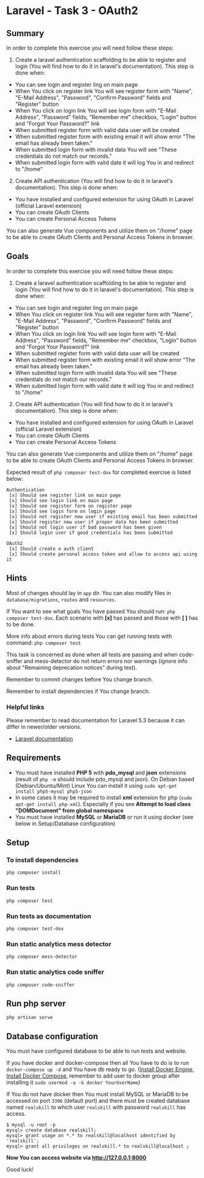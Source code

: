 # Laravel - Task 3 - OAuth2


## Summary

In order to complete this exercise you will need follow these steps:

1. Create a laravel authentication scaffolding to be able to register and login (You will find how to do it in laravel's documentation). This step is done when:
  * You can see login and register ling on main page
  * When You click on register link You will see register form with "Name", "E-Mail Address", "Password", "Confirm Password" fields and "Register" button
  * When You click on login link You will see login form with "E-Mail Address", "Password" fields, "Remember me" checkbox, "Login" button and "Forgot Your Password?" link
  * When submitted register form with valid data user will be created
  * When submitted register form with existing email it will show error "The email has already been taken."
  * When submitted login form with invalid data You will see "These credentials do not match our records."
  * When submitted login form with valid date it will log You in and redirect to "/home"

2. Create API authentication (You will find how to do it in laravel's documentation). This step is done when:
  * You have installed and configured extension for using OAuth in Laravel (official Laravel extension) 
  * You can create OAuth Clients
  * You can create Personal Access Tokens

You can also generate Vue components and utilize them on "/home" page to be able to create OAuth Clients and Personal Access Tokens in browser.


## Goals

In order to complete this exercise you will need follow these steps:

1. Create a laravel authentication scaffolding to be able to register and login (You will find how to do it in laravel's documentation). This step is done when:
  * You can see login and register ling on main page
  * When You click on register link You will see register form with "Name", "E-Mail Address", "Password", "Confirm Password" fields and "Register" button
  * When You click on login link You will see login form with "E-Mail Address", "Password" fields, "Remember me" checkbox, "Login" button and "Forgot Your Password?" link
  * When submitted register form with valid data user will be created
  * When submitted register form with existing email it will show error "The email has already been taken."
  * When submitted login form with invalid data You will see "These credentials do not match our records."
  * When submitted login form with valid date it will log You in and redirect to "/home"

2. Create API authentication (You will find how to do it in laravel's documentation). This step is done when:
  * You have installed and configured extension for using OAuth in Laravel (official Laravel extension) 
  * You can create OAuth Clients
  * You can create Personal Access Tokens

You can also generate Vue components and utilize them on "/home" page to be able to create OAuth Clients and Personal Access Tokens in browser.

Expected result of `php composer test-dox` for completed exercise is listed below:
```
Authentication
 [x] Should see register link on main page
 [x] Should see login link on main page
 [x] Should see register form on register page
 [x] Should see login form on login page
 [x] Should not register new user if existing email has been submitted
 [x] Should register new user if proper data has been submitted
 [x] Should not login user if bad password has been given
 [x] Should login user if good credentials has been submitted

OAuth2
 [x] Should create o auth client
 [x] Should create personal access token and allow to access api using it
```

## Hints

Most of changes should lay in `app` dir. You can also modify files in `database/migrations`, `routes` and `resources`.

If You want to see what goals You have passed You should run: `php composer test-dox`. Each scenario with **[x]** has passed and those with **[ ]** has to be done.

More info about errors during tests You can get running tests with command: `php composer test`

This task is concerned as done when all tests are passing and when code-sniffer and mess-detector do not return errors nor warnings (ignore info about "Remaining deprecation notices" during test).

Remember to commit changes before You change branch.

Remember to install dependencies if You change branch.

### Helpful links

Please remember to read documentation for Laravel 5.3 because it can differ in newer/older versions.

* [Laravel documentation](https://laravel.com/docs/5.3)

## Requirements

 * You must have installed **PHP 5** with **pdo_mysql** and **json** extensions (result of `php -m` should include pdo_mysql and json). On Debian based (Debian/Ubuntu/Mint) Linux You can install it using `sudo apt-get install php5-mysql php5-json`
 * In some cases it may be required to install **xml** extension for php (`sudo apt-get install php-xml`). Especially if you see **Attempt to load class "DOMDocument" from global namespace** 
 * You must have installed **MySQL** or **MariaDB** or run it using docker (see below in Setup/Database configuration)
 
 
## Setup

### To install dependencies

    php composer install

### Run tests

    php composer test

### Run tests as documentation

    php composer test-dox
    
### Run static analytics mess detector

    php composer mess-detector
    
### Run static analytics code sniffer

    php composer code-sniffer


## Run php server

    php artisan serve
    
    
## Database configuration

You must have configured database to be able to run tests and website.

If you have docker and docker-compose then all You have to do is to run `docker-compose up -d` and You have db ready to go. ([Install Docker Engine](https://docs.docker.com/engine/installation/), [Install Docker Compose](https://docs.docker.com/compose/install/), remember to add user to docker group after installing it `sudo usermod -a -G docker YourUserName`)

If You do not have docker then You must install MySQL or MariaDB to be accessed on port `3306` (default port) and there must be created database named `realskill` to which user `realskill` with password `realskill` has access.
```
$ mysql -u root -p
mysql> create database realskill;
mysql> grant usage on *.* to realskill@localhost identified by 'realskill';
mysql> grant all privileges on realskill.* to realskill@localhost ;
```


**Now You can access website via http://127.0.0.1:8000**

Good luck!
